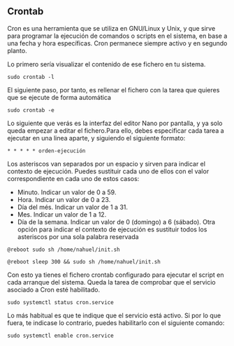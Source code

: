 ## Crontab
Cron es una herramienta que se utiliza en GNU/Linux y Unix, y que sirve para programar la ejecución de comandos o scripts en el sistema, en base a una fecha y hora específicas. Cron permanece siempre activo y en segundo planto.

Lo primero sería visualizar el contenido de ese fichero en tu sistema.
````
sudo crontab -l
````
El siguiente paso, por tanto, es rellenar el fichero con la tarea que quieres que se ejecute de forma automática
````
sudo crontab -e
````
Lo siguiente que verás es la interfaz del editor Nano por pantalla, y ya solo queda empezar a editar el fichero.Para ello, debes especificar cada tarea a ejecutar en una linea aparte, y siguiendo el siguiente formato:
````
* * * * * orden-ejecución
````
Los asteriscos van separados por un espacio y sirven para indicar el contexto de ejecución. Puedes sustituir cada uno de ellos con el valor correspondiente en cada uno de estos casos:
- Minuto. Indicar un valor de 0 a 59.
- Hora. Indicar un valor de 0 a 23.
- Día del més. Indicar un valor de 1 a 31.
- Mes. Indicar un valor de 1 a 12.
- Día de la semana. Indicar un valor de 0 (domingo) a 6 (sábado).
Otra opción para indicar el contexto de ejecución es sustituir todos los asteriscos por una sola palabra reservada
````
@reboot sudo sh /home/nahuel/init.sh
````
````
@reboot sleep 300 && sudo sh /home/nahuel/init.sh
````
Con esto ya tienes el fichero crontab configurado para ejecutar el script en cada arranque del sistema. Queda la tarea de comprobar que el servicio asociado a Cron esté habilitado. 
````
sudo systemctl status cron.service
````
Lo más habitual es que te indique que el servicio está activo. Si por lo que fuera, te indicase lo contrario, puedes habilitarlo con el siguiente comando:
````
sudo systemctl enable cron.service
````



